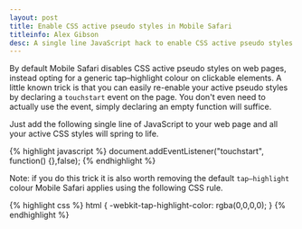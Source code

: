 ```yaml
---
layout: post
title: Enable CSS active pseudo styles in Mobile Safari
titleinfo: Alex Gibson
desc: A single line JavaScript hack to enable CSS active pseudo styles in iOS Mobile Safari
---
```


By default Mobile Safari disables CSS active pseudo styles on web pages, instead opting for a generic tap–highlight colour on clickable elements. A little known trick is that you can easily re-enable your active pseudo styles by declaring a `touchstart` event on the page. You don't even need to actually use the event, simply declaring an empty function will suffice.

Just add the following single line of JavaScript to your web page and all your active CSS styles will spring to life.

{% highlight javascript %}
document.addEventListener("touchstart", function() {},false);
{% endhighlight %}

Note: if you do this trick it is also worth removing the default `tap–highlight` colour Mobile Safari applies using the following CSS rule.

{% highlight css %}
html {
    -webkit-tap-highlight-color: rgba(0,0,0,0);
}
{% endhighlight %}
